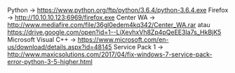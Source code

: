 Python -> https://www.python.org/ftp/python/3.6.4/python-3.6.4.exe
Firefox -> http://10.10.10.123:6969/firefox.exe
Center WA -> http://www.mediafire.com/file/36gl0edem4kq342/Center_WA.rar atau https://drive.google.com/open?id=1--LiXevhxVh8Zp4pQeEE3la7s_HkBjK5
Microsoft Visual C++ -> https://www.microsoft.com/en-us/download/details.aspx?id=48145
Service Pack 1 -> http://www.maxicsolutions.com/2017/04/fix-windows-7-service-pack-error-python-3-5-higher.html